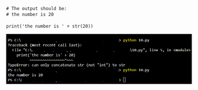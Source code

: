 ```
# The output should be:
# the number is 20

print('the number is ' + str(20))
```

![plsfix10](https://github.com/techgrounds/techgrounds-EligioPessoa/blob/main/00_includes/plsfix10.png)
